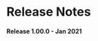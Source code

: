 # Release Notes

#### Release 1.00.0 - Jan 2021
<!--stackedit_data:
eyJoaXN0b3J5IjpbMTI0NTU2MzczNl19
-->